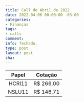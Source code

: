 ```yaml
---
title: Call de Abril de 2022
date: 2022-04-06 00:00:00 -03:00
categories:
- Finanças
tags:
- calls
comment: 
info: fechado.
type: post
layout: post
sha: 
---
```


| **Papel** | **Cotação** |
|:---------:|:-----------:|
| HCRI11 | R$ 266,00 |
| NSLU11 | R$ 146,71 |